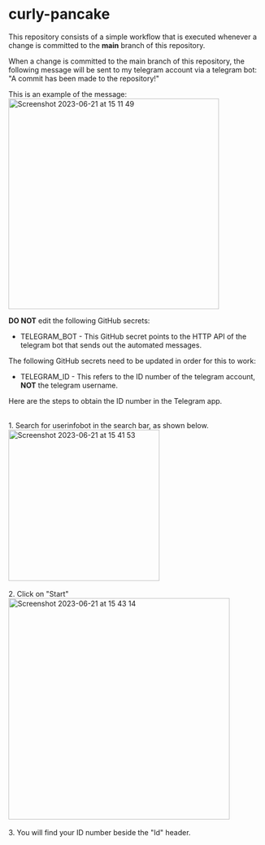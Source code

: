 # curly-pancake

This repository consists of a simple workflow that is executed whenever a change is committed to the <strong>main</strong> branch of this repository.

When a change is committed to the main branch of this repository, the following message will be sent to my telegram account via a telegram bot: "A commit has been made to the repository!"

This is an example of the message:</br>
<img width="414" alt="Screenshot 2023-06-21 at 15 11 49" src="https://github.com/jaztonchern/curly-pancake/assets/88361707/ada4854a-cf33-4c2f-bece-994efc4738b9"></br>
  
  
  
<strong>DO NOT</strong> edit the following GitHub secrets:
* TELEGRAM_BOT - This GitHub secret points to the HTTP API of the telegram bot that sends out the automated messages.
  
  
  
The following GitHub secrets need to be updated in order for this to work:
* TELEGRAM_ID - This refers to the ID number of the telegram account, <strong>NOT</strong> the telegram username.
  
  
Here are the steps to obtain the ID number in the Telegram app.

</br>1. Search for userinfobot in the search bar, as shown below.</br>
<img width="297" alt="Screenshot 2023-06-21 at 15 41 53" src="https://github.com/jaztonchern/curly-pancake/assets/88361707/64411d84-be51-417f-b5a4-2bce096ebc0a"></br>
</br>2. Click on "Start"</br>
<img width="435" alt="Screenshot 2023-06-21 at 15 43 14" src="https://github.com/jaztonchern/curly-pancake/assets/88361707/a6c0635d-d1d6-4a0b-bf59-b6a1c941902d"></br>
</br>3. You will find your ID number beside the "Id" header.
